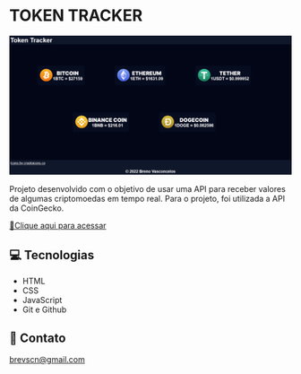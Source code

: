# TOKEN TRACKER

![preview](./.github/preview.png)

Projeto desenvolvido com o objetivo de usar uma API para receber valores de algumas criptomoedas em tempo real. Para o projeto, foi utilizada a API da CoinGecko.

[🔗Clique aqui para acessar](https://brevsc.github.io/tokentracker)

## 💻 Tecnologias

- HTML
- CSS
- JavaScript
- Git e Github

## 📱 Contato

brevscn@gmail.com
